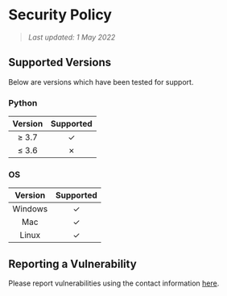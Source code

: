 # Security Policy

> _Last updated: 1 May 2022_

## Supported Versions

Below are versions which have been tested for support.

### Python

| Version | Supported |
|:-------:|:---------:|
|  ≥ 3.7  |  &check;  |
|  ≤ 3.6  |  &cross;  |

### OS

| Version | Supported |
|:-------:|:---------:|
| Windows |  &check;  |
|   Mac   |  &check;  |
|  Linux  |  &check;  |

## Reporting a Vulnerability

Please report vulnerabilities using the contact information [here](https://r3w0p.github.io/contact/).
